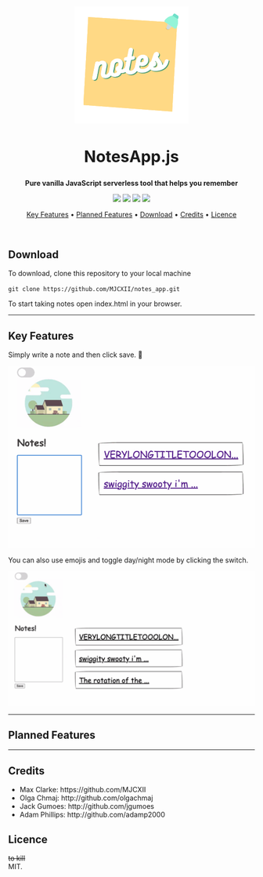 <p align="center">
  <img  src="https://github.com/olgachmaj/siniatra/blob/master/output-onlinepngtools-small.png">
</p>


<h2 align="center" style="font-size:32px">
  <b>NotesApp.js</b>
</h2>
<p align="center"> <b>Pure vanilla JavaScript serverless tool that helps you remember</b> </p>

<p align="center">
  <img  src="https://img.shields.io/badge/coverage-100%25-brightgreen"/>
  <img  src="https://img.shields.io/github/languages/code-size/olgachmaj/thermostat.js?color=brightgreen"/>
  <img  src="https://img.shields.io/github/languages/top/olgachmaj/thermostat.js"/>
  <img  src="https://img.shields.io/github/contributors/MJCXII/notes_app"/>                       
</p>

<p align="center">
  <a href="#key-features">Key Features</a> •
  <a href="#planned-features">Planned Features</a> •
  <a href="#download">Download</a> •
  <a href="#credits">Credits</a> •
  <a href="#licence">Licence</a>
</p>

<p align="center">
  <img  src="">  
</p>

## Download

To download, clone this repository to your local machine

``git clone https://github.com/MJCXII/notes_app.git``

To start taking notes open index.html in your browser.

---

## Key Features

Simply write a note and then click save. 📓  
<p align="center">
  <img src="noteadd.gif">
</p>
You can also use emojis and toggle day/night mode by clicking the switch.
<p align="center">
  <img src="emojinote.gif">
</p>

---
## Planned Features
---

## Credits
<ul>
<li>Max Clarke: https://github.com/MJCXII <br>
<li>Olga Chmaj: http://github.com/olgachmaj <br>
<li>Jack Gumoes: http://github.com/jgumoes <br>
<li>Adam Phillips: http://github.com/adamp2000 <br>
</ul>

## Licence
<s>to kill</s>  
MIT.
